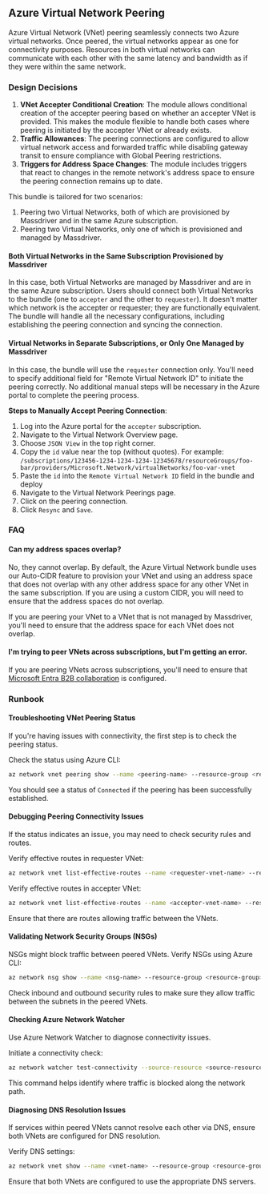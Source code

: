 ## Azure Virtual Network Peering

Azure Virtual Network (VNet) peering seamlessly connects two Azure virtual networks. Once peered, the virtual networks appear as one for connectivity purposes. Resources in both virtual networks can communicate with each other with the same latency and bandwidth as if they were within the same network.

### Design Decisions

1. **VNet Accepter Conditional Creation**: The module allows conditional creation of the accepter peering based on whether an accepter VNet is provided. This makes the module flexible to handle both cases where peering is initiated by the accepter VNet or already exists.
2. **Traffic Allowances**: The peering connections are configured to allow virtual network access and forwarded traffic while disabling gateway transit to ensure compliance with Global Peering restrictions.
3. **Triggers for Address Space Changes**: The module includes triggers that react to changes in the remote network's address space to ensure the peering connection remains up to date.

This bundle is tailored for two scenarios:
1. Peering two Virtual Networks, both of which are provisioned by Massdriver and in the same Azure subscription.
2. Peering two Virtual Networks, only one of which is provisioned and managed by Massdriver.

#### Both Virtual Networks in the Same Subscription Provisioned by Massdriver
In this case, both Virtual Networks are managed by Massdriver and are in the same Azure subscription. Users should connect both Virtual Networks to the bundle (one to `accepter` and the other to `requester`). It doesn't matter which network is the accepter or requester; they are functionally equivalent. The bundle will handle all the necessary configurations, including establishing the peering connection and syncing the connection.

#### Virtual Networks in Separate Subscriptions, or Only One Managed by Massdriver
In this case, the bundle will use the `requester` connection only. You'll need to specify additional field for "Remote Virtual Network ID" to initiate the peering correctly. No additional manual steps will be necessary in the Azure portal to complete the peering process.

**Steps to Manually Accept Peering Connection**:
1. Log into the Azure portal for the `accepter` subscription.
2. Navigate to the Virtual Network Overview page.
3. Choose `JSON View` in the top right corner.
4. Copy the `id` value near the top (without quotes). For example: `/subscriptions/123456-1234-1234-1234-12345678/resourceGroups/foo-bar/providers/Microsoft.Network/virtualNetworks/foo-var-vnet`
5. Paste the `id` into the `Remote Virtual Network ID` field in the bundle and deploy
6. Navigate to the Virtual Network Peerings page.
7. Click on the peering connection.
8. Click `Resync` and `Save`.

### FAQ

#### Can my address spaces overlap?
No, they cannot overlap. By default, the Azure Virtual Network bundle uses our Auto-CIDR feature to provision your VNet and using an address space that does not overlap with any other address space for any other VNet in the same subscription. If you are using a custom CIDR, you will need to ensure that the address spaces do not overlap.

If you are peering your VNet to a VNet that is not managed by Massdriver, you'll need to ensure that the address space for each VNet does not overlap.

#### I'm trying to peer VNets across subscriptions, but I'm getting an error.
If you are peering VNets across subscriptions, you'll need to ensure that [Microsoft Entra B2B collaboration](https://learn.microsoft.com/en-us/azure/active-directory/external-identities/add-users-administrator?toc=/azure/virtual-network/toc.json#add-guest-users-to-the-directory) is configured.

### Runbook

#### Troubleshooting VNet Peering Status

If you're having issues with connectivity, the first step is to check the peering status.

Check the status using Azure CLI:

```sh
az network vnet peering show --name <peering-name> --resource-group <resource-group> --vnet-name <vnet-name>
```

You should see a status of `Connected` if the peering has been successfully established.

#### Debugging Peering Connectivity Issues

If the status indicates an issue, you may need to check security rules and routes.

Verify effective routes in requester VNet:

```sh
az network vnet list-effective-routes --name <requester-vnet-name> --resource-group <requester-resource-group>
```

Verify effective routes in accepter VNet:

```sh
az network vnet list-effective-routes --name <accepter-vnet-name> --resource-group <accepter-resource-group>
```

Ensure that there are routes allowing traffic between the VNets.

#### Validating Network Security Groups (NSGs)

NSGs might block traffic between peered VNets. Verify NSGs using Azure CLI:

```sh
az network nsg show --name <nsg-name> --resource-group <resource-group>
```

Check inbound and outbound security rules to make sure they allow traffic between the subnets in the peered VNets.

#### Checking Azure Network Watcher

Use Azure Network Watcher to diagnose connectivity issues.

Initiate a connectivity check:

```sh
az network watcher test-connectivity --source-resource <source-resource-id> --dest-resource <dest-resource-id>
```

This command helps identify where traffic is blocked along the network path.

#### Diagnosing DNS Resolution Issues

If services within peered VNets cannot resolve each other via DNS, ensure both VNets are configured for DNS resolution.

Verify DNS settings:

```sh
az network vnet show --name <vnet-name> --resource-group <resource-group> --query "dhcpOptions.dnsServers"
```

Ensure that both VNets are configured to use the appropriate DNS servers.

